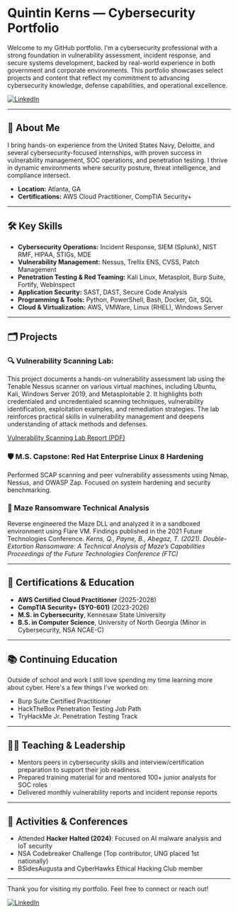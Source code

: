 # Quintin Kerns — Cybersecurity Portfolio

Welcome to my GitHub portfolio. I'm a cybersecurity professional with a strong foundation in vulnerability assessment, incident response, and secure systems development, backed by real-world experience in both government and corporate environments. This portfolio showcases select projects and content that reflect my commitment to advancing cybersecurity knowledge, defense capabilities, and operational excellence.

[![LinkedIn](https://img.shields.io/badge/LinkedIn-QuintinKerns-blue)](https://linkedin.com/in/quintinkerns)

---

## 🔐 About Me

I bring hands-on experience from the United States Navy, Deloitte, and several cybersecurity-focused internships, with proven success in vulnerability management, SOC operations, and penetration testing. I thrive in dynamic environments where security posture, threat intelligence, and compliance intersect.

- **Location:** Atlanta, GA
- **Certifications:** AWS Cloud Practitioner, CompTIA Security+

---

## 🛠️ Key Skills

- **Cybersecurity Operations:** Incident Response, SIEM (Splunk), NIST RMF, HIPAA, STIGs, MDE
- **Vulnerability Management:** Nessus, Trellix ENS, CVSS, Patch Management
- **Penetration Testing & Red Teaming:** Kali Linux, Metasploit, Burp Suite, Fortify, WebInspect
- **Application Security:** SAST, DAST, Secure Code Analysis
- **Programming & Tools:** Python, PowerShell, Bash, Docker, Git, SQL
- **Cloud & Virtualization:** AWS, VMWare, Linux (RHEL), Windows Server

---

## 🗂️ Projects

### 🔍 Vulnerability Scanning Lab:
This project documents a hands-on vulnerability assessment lab using the Tenable Nessus scanner on various virtual machines, including Ubuntu, Kali, Windows Server 2019, and Metasploitable 2. It highlights both credentialed and uncredentialed scanning techniques, vulnerability identification, exploitation examples, and remediation strategies. The lab reinforces practical skills in vulnerability management and deepens understanding of attack methods and defenses.

[Vulnerability Scanning Lab Report (PDF)](https://github.com/QuintinKerns/QuintinKerns/blob/main/Vulnerability%20Scanning%20Lab.pdf)

### 🛡️ M.S. Capstone: Red Hat Enterprise Linux 8 Hardening
Performed SCAP scanning and peer vulnerability assessments using Nmap, Nessus, and OWASP Zap. Focused on system hardening and security benchmarking.

### 📖 Maze Ransomware Technical Analysis
Reverse engineered the Maze DLL and analyzed it in a sandboxed environment using Flare VM. Findings published in the 2021 Future Technologies Conference.
*Kerns, Q., Payne, B., Abegaz, T. (2021). Double-Extortion Ransomware: A Technical Analysis of Maze’s Capabilities Proceedings of the Future Technologies Conference (FTC)*

---

## 🧠 Certifications & Education

- **AWS Certified Cloud Practitioner** (2025-2028)
- **CompTIA Security+ (SY0-601)** (2023-2026)
- **M.S. in Cybersecurity**, Kennesaw State University
- **B.S. in Computer Science**, University of North Georgia (Minor in Cybersecurity, NSA NCAE-C)

---

## 📚 Continuing Education

Outside of school and work I still love spending my time learning more about cyber. Here's a few things I've worked on:
- Burp Suite Certified Practitioner
- HackTheBox Penetration Testing Job Path
- TryHackMe Jr. Penetration Testing Track

---

## 🧑‍🏫 Teaching & Leadership

- Mentors peers in cybersecurity skills and interview/certification preparation to support their job readiness.
- Prepared training material for and mentored 100+ junior analysts for SOC roles
- Delivered monthly vulnerability reports and incident reponse reports

---

## 📌 Activities & Conferences

- Attended **Hacker Halted (2024)**: Focused on AI malware analysis and IoT security
- NSA Codebreaker Challenge (Top contributor, UNG placed 1st nationally)
- BSidesAugusta and CyberHawks Ethical Hacking Club member

---

Thank you for visiting my portfolio. Feel free to connect or reach out!

[![LinkedIn](https://img.shields.io/badge/LinkedIn-QuintinKerns-blue)](https://linkedin.com/in/quintinkerns)
